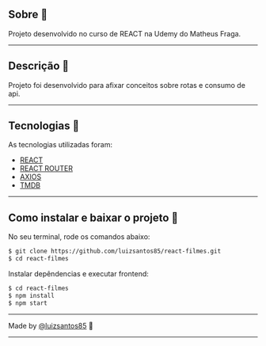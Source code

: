 <!-- <h1 align='center'>
  <img src='https://ik.imagekit.io/xc7bzbnt53/logo_HJ0ECC3Eq.svg'>
</h1> -->

## Sobre 📕

Projeto desenvolvido no curso de REACT na Udemy do Matheus Fraga.

---

## Descrição :book:

Projeto foi desenvolvido para afixar conceitos sobre rotas e consumo de api.

---

## Tecnologias 🚀

As tecnologias utilizadas foram:

-  [REACT](https://reactjs.org/)
-  [REACT ROUTER](https://reactrouter.com)
-  [AXIOS](https://axios-http.com/)
-  [TMDB](https://www.themoviedb.org/?language=pt-BR)

---

## Como instalar e baixar o projeto 👷

No seu terminal, rode os comandos abaixo:

```bash
$ git clone https://github.com/luizsantos85/react-filmes.git
$ cd react-filmes
```

Instalar depêndencias e executar frontend:

```bash
$ cd react-filmes
$ npm install
$ npm start
```

---

Made by [@luizsantos85](https://github.com/luizsantos85) :rocket:

---
